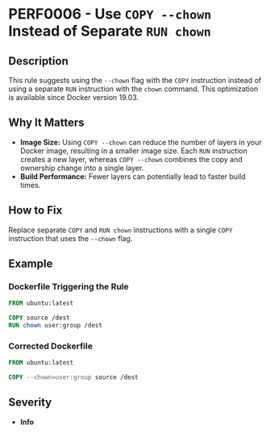 # PERF0006 - Use `COPY --chown` Instead of Separate `RUN chown`

## Description

This rule suggests using the `--chown` flag with the `COPY` instruction instead of using a separate `RUN` instruction with the `chown` command. This optimization is available since Docker version 19.03.

## Why It Matters

-   **Image Size:** Using `COPY --chown` can reduce the number of layers in your Docker image, resulting in a smaller image size. Each `RUN` instruction creates a new layer, whereas `COPY --chown` combines the copy and ownership change into a single layer.
-   **Build Performance:** Fewer layers can potentially lead to faster build times.

## How to Fix

Replace separate `COPY` and `RUN chown` instructions with a single `COPY` instruction that uses the `--chown` flag.

## Example

### Dockerfile Triggering the Rule

```dockerfile
FROM ubuntu:latest

COPY source /dest
RUN chown user:group /dest
```

### Corrected Dockerfile

```dockerfile
FROM ubuntu:latest

COPY --chown=user:group source /dest
```

## Severity

  - **Info**
